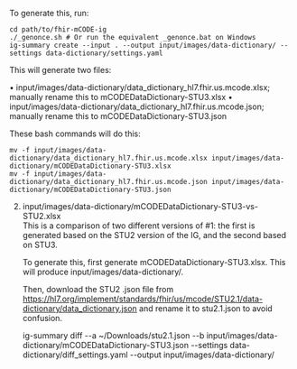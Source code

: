 To generate this, run:
   
   
    cd path/to/fhir-mCODE-ig
    ./_genonce.sh # Or run the equivalent _genonce.bat on Windows
    ig-summary create --input . --output input/images/data-dictionary/ --settings data-dictionary/settings.yaml
    
   
   This will generate two files:
   
   • input/images/data-dictionary/data_dictionary_hl7.fhir.us.mcode.xlsx; manually rename this to mCODEDataDictionary-STU3.xlsx
   • input/images/data-dictionary/data_dictionary_hl7.fhir.us.mcode.json; manually rename this to mCODEDataDictionary-STU3.json
   
   These bash commands will do this:
   
   
    mv -f input/images/data-dictionary/data_dictionary_hl7.fhir.us.mcode.xlsx input/images/data-dictionary/mCODEDataDictionary-STU3.xlsx
    mv -f input/images/data-dictionary/data_dictionary_hl7.fhir.us.mcode.json input/images/data-dictionary/mCODEDataDictionary-STU3.json
    
2. input/images/data-dictionary/mCODEDataDictionary-STU3-vs-STU2.xlsx  
   This is a comparison of two different versions of #1: the first is generated based on the STU2 version of the IG, and the second based on STU3.
   
   To generate this, first generate mCODEDataDictionary-STU3.xlsx. This will produce input/images/data-dictionary/.
   
   Then, download the STU2 .json file from https://hl7.org/implement/standards/fhir/us/mcode/STU2.1/data-dictionary/data_dictionary.json and rename it to stu2.1.json to avoid confusion.
   
   
    ig-summary diff --a ~/Downloads/stu2.1.json --b input/images/data-dictionary/mCODEDataDictionary-STU3.json --settings data-dictionary/diff_settings.yaml --output input/images/data-dictionary/
